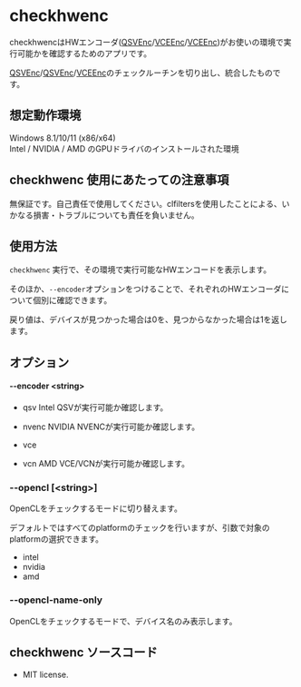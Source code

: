 ﻿# checkhwenc

checkhwencはHWエンコーダ([QSVEnc](https://github.com/rigaya/QSVEnc)/[VCEEnc](https://github.com/rigaya/VCEEnc)/[VCEEnc](https://github.com/rigaya/VCEEnc))がお使いの環境で実行可能かを確認するためのアプリです。

[QSVEnc](https://github.com/rigaya/QSVEnc)/[QSVEnc](https://github.com/rigaya/NVEnc)/[VCEEnc](https://github.com/rigaya/VCEEnc)のチェックルーチンを切り出し、統合したものです。

## 想定動作環境

Windows 8.1/10/11 (x86/x64)  
Intel / NVIDIA / AMD のGPUドライバのインストールされた環境  

## checkhwenc 使用にあたっての注意事項

無保証です。自己責任で使用してください。clfiltersを使用したことによる、いかなる損害・トラブルについても責任を負いません。  

## 使用方法

```checkhwenc``` 実行で、その環境で実行可能なHWエンコードを表示します。

そのほか、```--encoder```オプションをつけることで、それぞれのHWエンコーダについて個別に確認できます。

戻り値は、デバイスが見つかった場合は0を、見つからなかった場合は1を返します。

## オプション

#### --encoder &lt;string&gt;

- qsv
Intel QSVが実行可能か確認します。

- nvenc
NVIDIA NVENCが実行可能か確認します。

- vce
- vcn
AMD VCE/VCNが実行可能か確認します。

### --opencl [&lt;string&gt;]
OpenCLをチェックするモードに切り替えます。

デフォルトではすべてのplatformのチェックを行いますが、引数で対象のplatformの選択できます。

- intel
- nvidia
- amd

### --opencl-name-only
OpenCLをチェックするモードで、デバイス名のみ表示します。

## checkhwenc ソースコード
- MIT license.




